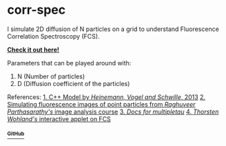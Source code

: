 # corr-spec

I simulate 2D diffusion of N particles on a grid to understand Fluorescence Correlation Spectroscopy (FCS).

[**Check it out here!**](https://shivchitinous.github.io/corr-spec/fcs)

Parameters that can be played around with:

1. N (Number of particles)
2. D (Diffusion coefficient of the particles)

References:
[1. C++ Model by *Heinemann, Vogel and Schwille*, 2013](https://github.com/FabianHeinemann/simulated_2d_diffusion)
[2. Simulating fluorescence images of point particles from *Raghuveer Parthasarathy's* image analysis course](https://github.com/shivChitinous/image-annals)
[3. *Docs for multipletau*](https://multipletau.readthedocs.io/en/latest/)
[4. *Thorsten Wohland's* interactive applet on FCS](https://www.dbs.nus.edu.sg/lab/BFL/confocal_fcs_cdf.html)

#### [<sup>GitHub</sup>](https://github.com/shivChitinous/corr-spec)
